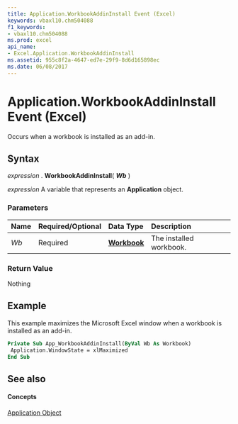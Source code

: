 ```yaml
---
title: Application.WorkbookAddinInstall Event (Excel)
keywords: vbaxl10.chm504088
f1_keywords:
- vbaxl10.chm504088
ms.prod: excel
api_name:
- Excel.Application.WorkbookAddinInstall
ms.assetid: 955c8f2a-4647-ed7e-29f9-8d6d165898ec
ms.date: 06/08/2017
---
```



# Application.WorkbookAddinInstall Event (Excel)

Occurs when a workbook is installed as an add-in.


## Syntax

 _expression_ . **WorkbookAddinInstall**( **_Wb_** )

 _expression_ A variable that represents an **Application** object.


### Parameters



|**Name**|**Required/Optional**|**Data Type**|**Description**|
|:-----|:-----|:-----|:-----|
| _Wb_|Required| **[Workbook](Excel.Workbook.md)**|The installed workbook.|

### Return Value

Nothing


## Example

This example maximizes the Microsoft Excel window when a workbook is installed as an add-in.


```vb
Private Sub App_WorkbookAddinInstall(ByVal Wb As Workbook) 
 Application.WindowState = xlMaximized 
End Sub
```


## See also


#### Concepts


[Application Object](Excel.Application(objec).md)

